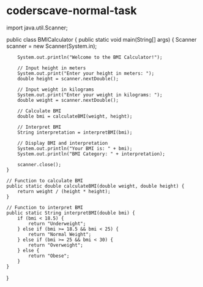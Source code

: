 # coderscave-normal-task
import java.util.Scanner;

public class BMICalculator {
    public static void main(String[] args) {
        Scanner scanner = new Scanner(System.in);

        System.out.println("Welcome to the BMI Calculator!");

        // Input height in meters
        System.out.print("Enter your height in meters: ");
        double height = scanner.nextDouble();

        // Input weight in kilograms
        System.out.print("Enter your weight in kilograms: ");
        double weight = scanner.nextDouble();

        // Calculate BMI
        double bmi = calculateBMI(weight, height);

        // Interpret BMI
        String interpretation = interpretBMI(bmi);

        // Display BMI and interpretation
        System.out.println("Your BMI is: " + bmi);
        System.out.println("BMI Category: " + interpretation);

        scanner.close();
    }

    // Function to calculate BMI
    public static double calculateBMI(double weight, double height) {
        return weight / (height * height);
    }

    // Function to interpret BMI
    public static String interpretBMI(double bmi) {
        if (bmi < 18.5) {
            return "Underweight";
        } else if (bmi >= 18.5 && bmi < 25) {
            return "Normal Weight";
        } else if (bmi >= 25 && bmi < 30) {
            return "Overweight";
        } else {
            return "Obese";
        }
    }
}
